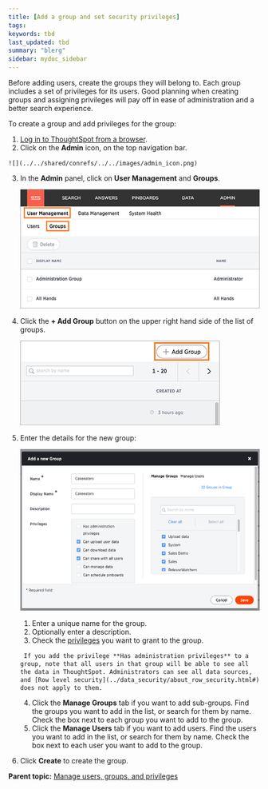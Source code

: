 ```yaml
---
title: [Add a group and set security privileges]
tags: 
keywords: tbd
last_updated: tbd
summary: "blerg"
sidebar: mydoc_sidebar
---
```

Before adding users, create the groups they will belong to. Each group includes a set of privileges for its users. Good planning when creating groups and assigning privileges will pay off in ease of administration and a better search experience.

To create a group and add privileges for the group:

1.   [Log in to ThoughtSpot from a browser](../setup/accessing.html#).
2.   Click on the **Admin** icon, on the top navigation bar.

    ![](../../shared/conrefs/../../images/admin_icon.png)

3.  In the **Admin** panel, click on **User Management** and **Groups**.

    ![](../../shared/conrefs/../../images/manage_groups_3.2.png "Manage Groups")

4.   Click the **+ Add Group** button on the upper right hand side of the list of groups.

     ![](../../images/add_group_3.2.png "Add a new Group")

5. Enter the details for the new group:

     ![](../../images/new_group_dialogue_3.2.png "Enter Group details")

    1.   Enter a unique name for the group.
    2.   Optionally enter a description.
    3.   Check the [privileges](about_privileges.html#) you want to grant to the group.

        If you add the privilege **Has administration privileges** to a group, note that all users in that group will be able to see all the data in ThoughtSpot. Administrators can see all data sources, and [Row level security](../data_security/about_row_security.html#) does not apply to them.

    4.   Click the **Manage Groups** tab if you want to add sub-groups. Find the groups you want to add in the list, or search for them by name. Check the box next to each group you want to add to the group.
    5. Click the **Manage Users** tab if you want to add users. Find the users you want to add in the list, or search for them by name. Check the box next to each user you want to add to the group.
6.   Click **Create** to create the group.

**Parent topic:** [Manage users, groups, and privileges](../../admin/users_groups/about_users_groups.html)
